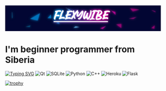 [![Header](https://github.com/flexyw1be/flexyw1be/blob/main/assets/tyyHGCSIvFEGwKjBO3pZtYCdZ5g-Z8uoN5G29jZxz37eqgXN02bUYcFGjj4BbdXgpBICp7BXwKMGmcWT-duLd9Hj.jpg)](https://github.com/flexyw1be/flexyw1be/blob/main/assets/tyyHGCSIvFEGwKjBO3pZtYCdZ5g-Z8uoN5G29jZxz37eqgXN02bUYcFGjj4BbdXgpBICp7BXwKMGmcWT-duLd9Hj.jpg)


# I'm beginner programmer from Siberia

[![Typing SVG](https://readme-typing-svg.demolab.com?font=Fira+Code&size=40&pause=1000&color=EB98FF&center=true&width=500&height=100&lines=Languages+and+tools)](https://git.io/typing-svg)
![Qt](https://img.shields.io/badge/Qt-%23217346.svg?style=for-the-badge&logo=Qt&logoColor=white)
![SQLite](https://img.shields.io/badge/sqlite-%2307405e.svg?style=for-the-badge&logo=sqlite&logoColor=white)
![Python](https://img.shields.io/badge/python-3670A0?style=for-the-badge&logo=python&logoColor=ffdd54)
![C++](https://img.shields.io/badge/c++-%2300599C.svg?style=for-the-badge&logo=c%2B%2B&logoColor=white)
![Heroku](https://img.shields.io/badge/heroku-%23430098.svg?style=for-the-badge&logo=heroku&logoColor=white)
![Flask](https://img.shields.io/badge/flask-%23000.svg?style=for-the-badge&logo=flask&logoColor=white)

[![trophy](https://github-profile-trophy.vercel.app/?username=flexyw1be)](https://github.com/ryo-ma/github-profile-trophy)
